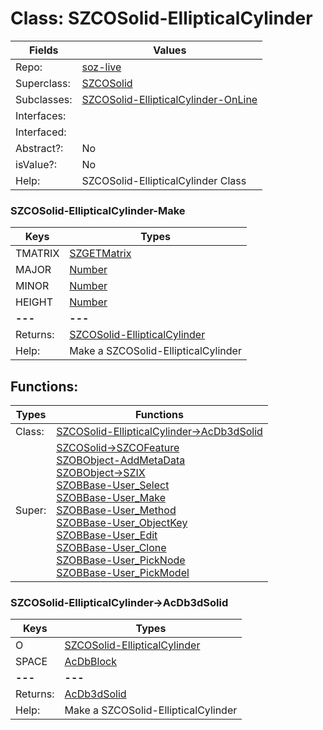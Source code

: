 
# Class:	SZCOSolid-EllipticalCylinder

| Fields | Values |
| --------- | --------- |
| Repo: | [soz-live](/repos/soz-live.html) |
| Superclass: | [SZCOSolid](SZCOSolid.html) |
| Subclasses: | [SZCOSolid-EllipticalCylinder-OnLine](SZCOSolid-EllipticalCylinder-OnLine.html) |
| Interfaces: |  |
| Interfaced: |  |
| Abstract?: | No |
| isValue?: | No |
| Help: | SZCOSolid-EllipticalCylinder Class |

### SZCOSolid-EllipticalCylinder-Make

| Keys | Types |
| --------- | --------- |
| TMATRIX | [SZGETMatrix](SZGETMatrix.html) |
| MAJOR | [Number](Number.html) |
| MINOR | [Number](Number.html) |
| HEIGHT | [Number](Number.html) |
| **---** | **---** |
| Returns: | [SZCOSolid-EllipticalCylinder](SZCOSolid-EllipticalCylinder.html) |
| Help: | Make a SZCOSolid-EllipticalCylinder |


## Functions:

| Types | Functions |
| --------- | --------- |
| Class: | [SZCOSolid-EllipticalCylinder->AcDb3dSolid](#SZCOSolid-EllipticalCylinder->AcDb3dSolid) |
| Super: | [SZCOSolid->SZCOFeature](SZCOSolid.html) <br> [SZOBObject-AddMetaData](SZOBObject.html) <br> [SZOBObject->SZIX](SZOBObject.html) <br> [SZOBBase-User_Select](SZOBBase.html) <br> [SZOBBase-User_Make](SZOBBase.html) <br> [SZOBBase-User_Method](SZOBBase.html) <br> [SZOBBase-User_ObjectKey](SZOBBase.html) <br> [SZOBBase-User_Edit](SZOBBase.html) <br> [SZOBBase-User_Clone](SZOBBase.html) <br> [SZOBBase-User_PickNode](SZOBBase.html) <br> [SZOBBase-User_PickModel](SZOBBase.html) |


### SZCOSolid-EllipticalCylinder->AcDb3dSolid

| Keys | Types |
| --------- | --------- |
| O | [SZCOSolid-EllipticalCylinder](SZCOSolid-EllipticalCylinder.html) |
| SPACE | [AcDbBlock](AcDbBlock.html) |
| **---** | **---** |
| Returns: | [AcDb3dSolid](AcDb3dSolid.html) |
| Help: | Make a SZCOSolid-EllipticalCylinder |

